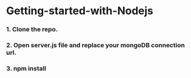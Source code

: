 # Getting-started-with-Nodejs
### 1. Clone the repo.
### 2. Open server.js file and replace your mongoDB connection url.
### 3. npm install
